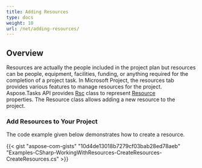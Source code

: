 ```yaml
---
title: Adding Resources
type: docs
weight: 10
url: /net/adding-resources/
---
```


## **Overview**
Resources are actually the people included in the project plan but resources can be people, equipment, facilities, funding, or anything required for the completion of a project task. In Microsoft Project, the resources tab provides various features to manage resources for the project. Aspose.Tasks API provides [Rsc](https://apireference.aspose.com/tasks/net/aspose.tasks/rsc) class to represent [Resource](https://apireference.aspose.com/tasks/net/aspose.tasks/resource) properties. The Resource class allows adding a new resource to the project. 
### **Add Resources to Your Project**
The code example given below demonstrates how to create a resource.

{{< gist "aspose-com-gists" "10d4de13018b7279cf03bab28ed78aeb" "Examples-CSharp-WorkingWithResources-CreateResources-CreateResources.cs" >}}
